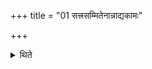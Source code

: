 +++
title = "01 सत्त्रसम्मितेनान्नाद्यकामः"

+++

<details><summary>थिते</summary>

1. (A sacrificer) desirous of food (should perform) the sixth seven-day-sacrifice amounting to a sacrificial session.  

</details>
